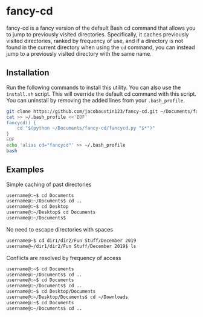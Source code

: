 # fancy-cd

fancy-cd is a fancy version of the default Bash cd command that allows you to jump to previously visited directories. Specifically, it caches previously visited directories, ranked by frequency of use, and if a directory is not found in the current directory when using the `cd` command, you can instead jump to a previously visited directory with the same name.

## Installation

Run the following commands to install this utility. You can also use the `install.sh` script. This will override the default cd command with this script. You can uninstall by removing the added lines from your `.bash_profile`. 

```bash
git clone https://github.com/jacobaustin123/fancy-cd.git ~/Documents/fancy-cd/
cat >> ~/.bash_profile <<'EOF'
fancycd() {
    cd "$(python ~/Documents/fancy-cd/fancycd.py "$*")"
}
EOF
echo 'alias cd="fancycd"' >> ~/.bash_profile
bash
```

## Examples

Simple caching of past directories

```bash
username@:~$ cd Documents
username@:~/Documents$ cd ..
username@:~$ cd Desktop
username@:~/Desktop$ cd Documents
username@:~/Documents$
```

No need to escape directories with spaces

```bash
username@~$ cd dir1/dir2/Fun Stuff/December 2019
username@~/dir1/dir2/Fun Stuff/December 2019$ ls
```

Conflicts are resolved by frequency of access

```bash
username@:~$ cd Documents
username@:~/Documents$ cd ..
username@:~$ cd Documents
username@:~/Documents$ cd ..
username@:~$ cd Desktop/Documents
username@:~/Desktop/Documents$ cd ~/Downloads
username@:~$ cd Documents
username@:~/Documents$ cd ..
```


